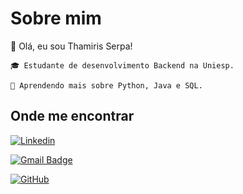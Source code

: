 # Sobre mim

💜 Olá, eu sou Thamiris Serpa!

    🎓 Estudante de desenvolvimento Backend na Uniesp.

    🌱 Aprendendo mais sobre Python, Java e SQL.

## Onde me encontrar

[![Linkedin](https://img.shields.io/badge/-Serpa_Thamiris-blue?style=flat-square&logo=Linkedin&logoColor=white&link=LINK-DO-SEU-LINKEDIN)](https://www.linkedin.com/in/thamiris-serpa-19749062/)

[![Gmail Badge](https://img.shields.io/badge/-serpathamiris@gmail.com-006bed?style=flat-square&logo=Gmail&logoColor=white&link=mailto:SEU-EMAIL)](mailto:serpathamiris@gmail.com)

[![GitHub](https://img.shields.io/github/followers/iuricode?label=follow&style=social)](https://github.com/Serpa-thams)
